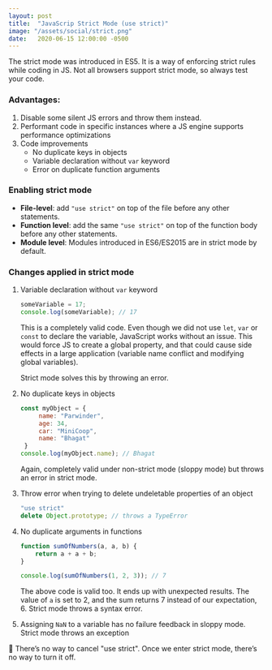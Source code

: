 ```yaml
---
layout: post
title:  "JavaScrip Strict Mode (use strict)"
image: "/assets/social/strict.png"
date:   2020-06-15 12:00:00 -0500
---
```


The strict mode was introduced in ES5. It is a way of enforcing strict rules while coding in JS. Not all browsers support strict mode, so always test your code.

### Advantages:

1. Disable some silent JS errors and throw them instead.
2. Performant code in specific instances where a JS engine supports performance optimizations
3. Code improvements
   * No duplicate keys in objects
   * Variable declaration without `var` keyword
   * Error on duplicate function arguments

### Enabling strict mode

- **File-level**: add `"use strict"` on top of the file before any other statements.
- **Function level**: add the same `"use strict"` on top of the function body before any other statements.
- **Module level**: Modules introduced in ES6/ES2015 are in strict mode by default.

### Changes applied in strict mode

1. Variable declaration without `var` keyword
   ```javascript
   someVariable = 17;
   console.log(someVariable); // 17
   ```

   This is a completely valid code. Even though we did not use `let`, `var` or `const` to declare the variable, JavaScript works without an issue. This would force JS to create a global property, and that could cause side effects in a large application (variable name conflict and modifying global variables).

   Strict mode solves this by throwing an error.

2. No duplicate keys in objects
   ```javascript
   const myObject = {
        name: "Parwinder",
        age: 34,
        car: "MiniCoop",
        name: "Bhagat"
    }
   console.log(myObject.name); // Bhagat
   ```

   Again, completely valid under non-strict mode (sloppy mode) but throws an error in strict mode.

3. Throw error when trying to delete undeletable properties of an object
   ```javascript
   "use strict"
   delete Object.prototype; // throws a TypeError
   ```

4. No duplicate arguments in functions
   ```javascript
   function sumOfNumbers(a, a, b) {
       return a + a + b;
   }

   console.log(sumOfNumbers(1, 2, 3)); // 7
   ```

   The above code is valid too. It ends up with unexpected results. The value of `a` is set to 2, and the sum returns  7 instead of our expectation, 6. Strict mode throws a syntax error.

5. Assigning `NaN` to a variable has no failure feedback in sloppy mode. Strict mode throws an exception


🚨 There’s no way to cancel "use strict". Once we enter strict mode, there’s no way to turn it off.
